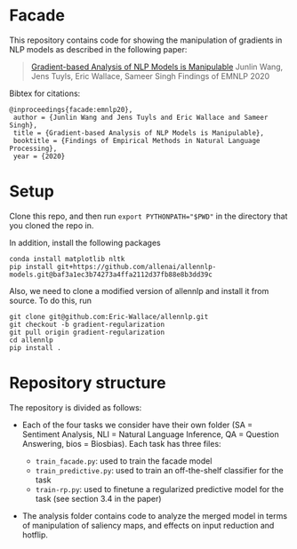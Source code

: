 # Facade

This repository contains code for showing the manipulation of gradients in NLP models as described in the following paper:

> [Gradient-based Analysis of NLP Models is Manipulable](https://arxiv.org/pdf/2010.05419.pdf)
> Junlin Wang, Jens Tuyls, Eric Wallace, Sameer Singh Findings of EMNLP 2020

Bibtex for citations:
```
@inproceedings{facade:emnlp20},  
 author = {Junlin Wang and Jens Tuyls and Eric Wallace and Sameer Singh},  
 title = {Gradient-based Analysis of NLP Models is Manipulable},  
 booktitle = {Findings of Empirical Methods in Natural Language Processing},  
 year = {2020} 
```

# Setup

Clone this repo, and then run `export PYTHONPATH="$PWD"` in the directory that you cloned the repo in.

In addition, install the following packages
```
conda install matplotlib nltk
pip install git+https://github.com/allenai/allennlp-models.git@baf3a1ec3b74273a4ffa2112d37fb88e8b3dd39c
```

Also, we need to clone a modified version of allennlp and install it from source. To do this, run
```
git clone git@github.com:Eric-Wallace/allennlp.git
git checkout -b gradient-regularization
git pull origin gradient-regularization
cd allennlp
pip install .
``` 

# Repository structure

The repository is divided as follows:
- Each of the four tasks we consider have their own folder (SA = Sentiment Analysis, NLI = Natural Language Inference, QA = Question Answering, bios = Biosbias). Each task has three files:
    - `train_facade.py`: used to train the facade model
    - `train_predictive.py`: used to train an off-the-shelf classifier for the task
    - `train-rp.py`: used to finetune a regularized predictive model for the task (see section 3.4 in the paper)

- The analysis folder contains code to analyze the merged model in terms of manipulation of saliency maps, and effects on input reduction and hotflip.